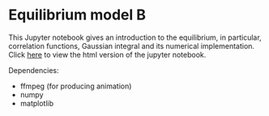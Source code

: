 # Equilibrium model B

This Jupyter notebook gives an introduction to the equilibrium, in particular, correlation functions, Gaussian integral and its numerical implementation.
Click [here] to view the html version of the jupyter notebook.

Dependencies:
- ffmpeg (for producing animation)
- numpy
- matplotlib

[here]: https://nbviewer.org/github/elsentjhung/equilibrium-model-B/blob/master/model_B.ipynb
